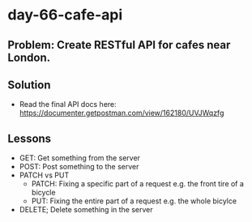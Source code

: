 # day-66-cafe-api
## Problem: Create RESTful API for cafes near London.
## Solution
- Read the final API docs here: https://documenter.getpostman.com/view/162180/UVJWqzfg
## Lessons
- GET: Get something from the server
- POST: Post something to the server
- PATCH vs PUT
  - PATCH: Fixing a specific part of a request e.g. the front tire of a bicycle
  - PUT: Fixing the entire part of a request e.g. the whole bicylce
- DELETE; Delete something in the server
